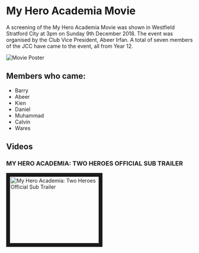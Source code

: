 # My Hero Academia Movie

A screening of the My Hero Academia Movie was shown in Westfield Stratford City at 3pm on Sunday 9th December 2018. The event was organised by the Club Vice President, Abeer Irfan. A total of seven members of the JCC have came to the event, all from Year 12.

![Movie Poster](https://i.ytimg.com/vi/bF6r_JPYUkA/maxresdefault.jpg)

## Members who came:
* Barry
* Abeer
* Kien
* Daniel
* Muhammad
* Calvin
* Wares

## Videos

### MY HERO ACADEMIA: TWO HEROES OFFICIAL SUB TRAILER
<a href="https://www.youtube.com/watch?v=vDOWZbUr35E
" target="_blank"><img src="https://i.ytimg.com/vi/mU7agpVnDjw/maxresdefault.jpg" 
alt="My Hero Academia: Two Heroes Official Sub Trailer" width="240" height="180" border="10" /></a>

